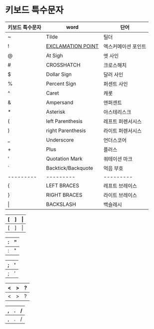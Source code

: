 # 키보드 특수문자 

|키보드 특수문자|word|단어|
--------- | --------- | --------- | 
|\~|Tilde|틸더|
|\!|[EXCLAMATION POINT](https://translate.google.com/?um=1&ie=UTF-8&hl=ko&client=tw-ob#en/ko/EXCLAMATION%20POINT)|엑스커메이션 포인트|
|\@|At Sigh|엣 사인|
|\#|CROSSHATCH|크로스해치|
|\$|Dollar Sign|달러 사인|
|\%|Percent Sign|퍼센트 사인|
|\^|Caret|캐롯|
|\&|Ampersand|앤퍼센트|
|\*|Asterisk|아스테리스크|
|\(|left Parenthesis|레프트 퍼렌서시스|
|\)|right Parenthesis|라이트 퍼렌서시스|
|\_|Underscore|언더스코어|
|\+|Plus|플러스|  
|\'|Quotation Mark|쿼테이션 마크|backtick|
|\`|Backtick/Backquote|억음 부호|
--------- |--------- |--------- |
|\{|LEFT BRACES|레프트 브레이스|
|\}|RIGHT BRACES|라이트 브레이스|
|\||BACKSLASH|백슬레시|


|\[|\]|\\|
--------- |--------- |--------- |
|\[|\]|\\|

|\:|\"|
--------- |--------- |
|\:|\"|

|\;|\'|
--------- |--------- |
|\;|\'|

|\<|\>|\?|
--------- |--------- |--------- |
|\<|\>|\?|

|\,|\.|\/|
--------- |--------- |--------- |
|\,|\.|\/|







